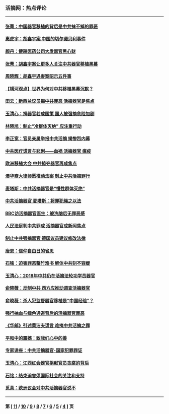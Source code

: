 ### 活摘网：热点评论
---
#### [张菁：中国器官移植的背后是中共抹不掉的罪恶](../../pages/nf5879/n13974977.md?05110430) 
#### [惠虎宇：胡鑫宇案 中国的切尔诺贝利事件](../../pages/nf5879/n13942916.md?05110430) 
#### [颜丹：健耕医药公司大发器官黑心财](../../pages/nf5879/n13940134.md?05110430) 
#### [张菁：胡鑫宇案让更多人关注中共器官移植黑幕](../../pages/nf5879/n13929073.md?05110430) 
#### [周晓辉：胡鑫宇遇害案昭示五件事](../../pages/nf5879/n13921870.md?05110430) 
#### [【横河观点】世界为何对中共移植黑幕沉默？](../../pages/nf5879/n13244249.md?05110430) 
#### [田云：新西兰议员揭中共罪恶 活摘器官是焦点](../../pages/nf5879/n13070629.md?05110430) 
#### [玉清心：捐器官若成国策 国人被强摘危险加剧](../../pages/nf5879/n12802713.md?05110430) 
#### [林晓旭：制止“冷群体灭绝” 应注重行动](../../pages/nf5879/n12779736.md?05110430) 
#### [李正宽：官员亲属举报中共活摘 揭惨烈内幕](../../pages/nf5879/n12684490.md?05110430) 
#### [中共医疗谎言与悲剧——血祸 活摘器官 瘟疫](../../pages/nf5879/n12372103.md?05110430) 
#### [欧洲移植大会 中共掠夺器官再成焦点](../../pages/nf5879/n11538883.md?05110430) 
#### [澳华裔大律师愿推动法案 制止中共活摘罪行](../../pages/nf5879/n11377039.md?05110430) 
#### [麦塔斯：中共活摘器官是“慢性群体灭绝”](../../pages/nf5879/n11350529.md?05110430) 
#### [中共活摘器官 麦塔斯：将罪犯绳之以法](../../pages/nf5879/n11347973.md?05110430) 
#### [BBC访活摘器官医生：被洗脑后无罪恶感](../../pages/nf5879/n11335935.md?05110430) 
#### [人民法庭判中共罪成 活摘器官成新闻焦点](../../pages/nf5879/n11331578.md?05110430) 
#### [制止中共强摘器官 德国议员建议修改法律](../../pages/nf5879/n11249451.md?05110430) 
#### [唐恩：信仰自由日的省思](../../pages/nf5879/n11003525.md?05110430) 
#### [石铭：迫害罪恶罄竹难书  解体中共刻不容缓](../../pages/nf5879/n10942855.md?05110430) 
#### [玉清心：2018年中共仍在活摘法轮功学员器官](../../pages/nf5879/n10914646.md?05110430) 
#### [俞晓薇：反制中共 西方应推动调查活摘器官](../../pages/nf5879/n10794671.md?05110430) 
#### [俞晓薇：杀人犯监督器官移植是“中国经验”？](../../pages/nf5879/n10466427.md?05110430) 
#### [强行抽血与绿色通道背后的活摘器官罪恶](../../pages/nf5879/n10004708.md?05110430) 
#### [《华邮》引述黄洁夫谎言 难掩中共活摘之罪](../../pages/nf5879/n9642309.md?05110430) 
#### [平和中的震撼：致我们心中的善](../../pages/nf5879/n9021123.md?05110430) 
#### [专家讲座：中共活摘器官-国家犯罪罪证](../../pages/nf5879/n8828153.md?05110430) 
#### [玉清心：江西红会器官捐献官员贪腐的背后](../../pages/nf5879/n8522122.md?05110430) 
#### [石铭：结束迫害须国际社会的关注和支持](../../pages/nf5879/n8443497.md?05110430) 
#### [觅真：欧洲议会对中共活摘器官说不](../../pages/nf5879/n8337486.md?05110430) 

---
#### 第 [ [11](./11.md?05110430) / [10](./10.md?05110430) / [9](./9.md?05110430) / [8](./8.md?05110430) / [7](./7.md?05110430) / [6](./6.md?05110430) / [5](./5.md?05110430) / [4](./4.md?05110430) ] 页
